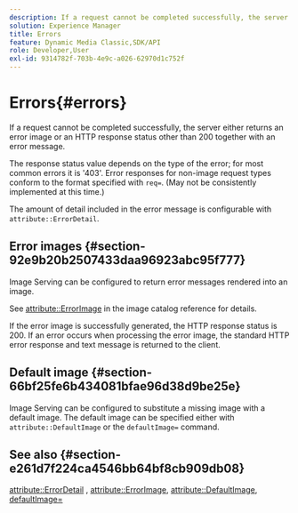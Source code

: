 ```yaml
---
description: If a request cannot be completed successfully, the server either returns an error image or an HTTP response status other than 200 together with an error message.
solution: Experience Manager
title: Errors
feature: Dynamic Media Classic,SDK/API
role: Developer,User
exl-id: 9314782f-703b-4e9c-a026-62970d1c752f
---
```

# Errors{#errors}

If a request cannot be completed successfully, the server either returns an error image or an HTTP response status other than 200 together with an error message.

The response status value depends on the type of the error; for most common errors it is '403'. Error responses for non-image request types conform to the format specified with `req=`. (May not be consistently implemented at this time.)

The amount of detail included in the error message is configurable with `attribute::ErrorDetail`.

## Error images {#section-92e9b20b2507433daa96923abc95f777}

Image Serving can be configured to return error messages rendered into an image.

See [attribute::ErrorImage](../../../../../is-api/image-catalog/image-serving-api-ref/c-image-catalog-reference/c-attributes-reference/r-errorimage.md#reference-c494d5d8b2584fe3800f35baabd0292c) in the image catalog reference for details.

If the error image is successfully generated, the HTTP response status is 200. If an error occurs when processing the error image, the standard HTTP error response and text message is returned to the client.

## Default image {#section-66bf25fe6b434081bfae96d38d9be25e}

Image Serving can be configured to substitute a missing image with a default image. The default image can be specified either with `attribute::DefaultImage` or the `defaultImage=` command.

## See also {#section-e261d7f224ca4546bb64bf8cb909db08}

[attribute::ErrorDetail](../../../../../is-api/image-catalog/image-serving-api-ref/c-image-catalog-reference/c-attributes-reference/r-errordetail.md#reference-4987c8cddcba4c88960170e49cafc561) , [attribute::ErrorImage](../../../../../is-api/image-catalog/image-serving-api-ref/c-image-catalog-reference/c-attributes-reference/r-errorimage.md#reference-c494d5d8b2584fe3800f35baabd0292c), [attribute::DefaultImage](../../../../../is-api/image-catalog/image-serving-api-ref/c-image-catalog-reference/c-attributes-reference/r-is-cat-defaultimage.md#reference-8e9900e129f54ed68462a3c2fc3bc433), [defaultImage=](../../../../../is-api/http-ref/image-serving-api-ref/c-http-protocol-reference/c-command-reference/r-is-http-defaultimage.md#reference-209aa6ce830f490483412eb26af67fd2)
